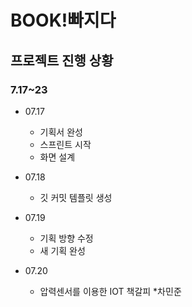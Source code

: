 # BOOK!빠지다

## 프로젝트 진행 상황

### 7.17~23
* 07.17
    * 기획서 완성
    * 스프린트 시작
    * 화면 설계

* 07.18
    * 깃 커밋 템플릿 생성

* 07.19
    * 기획 방향 수정
    * 새 기획 완성

* 07.20
    * 압력센서를 이용한 IOT 책갈피
    *차민준